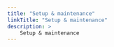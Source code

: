```yaml
---
title: "Setup & maintenance"
linkTitle: "Setup & maintenance"
description: >
    Setup & maintenance
---
```






